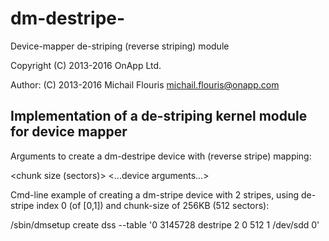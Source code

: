 # dm-destripe-
Device-mapper de-striping (reverse striping) module

Copyright (C) 2013-2016 OnApp Ltd.

Author: (C) 2013-2016 Michail Flouris <michail.flouris@onapp.com>

Implementation of a de-striping kernel module for device mapper
----------------------------------------------------------------

Arguments to create a dm-destripe device with (reverse stripe) mapping:

<number of stripes> <de-stripe index> <chunk size (sectors)> <...device arguments...>


Cmd-line example of creating a dm-stripe device with 2 stripes, using de-stripe index 0 (of [0,1])
and chunk-size of 256KB (512 sectors):

/sbin/dmsetup create dss --table '0 3145728 destripe 2 0 512 1 /dev/sdd 0'

